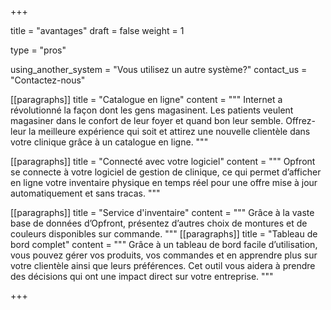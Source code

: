 +++

title = "avantages"
draft = false
weight = 1

type = "pros"

using_another_system = "Vous utilisez un autre système?"
contact_us = "Contactez-nous"

[[paragraphs]]
title = "Catalogue en ligne"
content = """
    Internet a révolutionné la façon dont les gens magasinent. Les patients veulent magasiner dans le confort de leur foyer et quand bon leur semble. Offrez-leur la meilleure expérience qui soit et attirez une nouvelle clientèle dans votre clinique grâce à un catalogue en ligne.
    """

[[paragraphs]]
title = "Connecté avec votre logiciel"
content = """
    Opfront se connecte à votre logiciel de gestion de clinique, ce qui permet d’afficher en ligne votre inventaire physique en temps réel pour une offre mise à jour automatiquement et sans tracas.
    """

[[paragraphs]]
title = "Service d'inventaire"
content = """
    Grâce à la vaste base de données d’Opfront, présentez d’autres choix de montures et de couleurs disponibles sur commande.
    """
[[paragraphs]]
title = "Tableau de bord complet"
content = """
    Grâce à un tableau de bord facile d’utilisation, vous pouvez gérer vos produits, vos commandes et en apprendre plus sur votre clientèle ainsi que leurs préférences. Cet outil vous aidera à prendre des décisions qui ont une impact direct sur votre entreprise.
    """

+++
